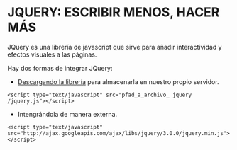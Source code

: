 # JQUERY: ESCRIBIR MENOS, HACER MÁS

JQuery es  una librería de javascript que sirve para añadir interactividad y efectos visuales a las páginas.

Hay dos formas de integrar JQuery:

* [Descargando la librería](https://jquery.com/download/) para almacenarla en nuestro propio servidor.

```
<script type="text/javascript" src="pfad_a_archivo_ jquery /jquery.js"></script>
```

* Intengrándola de manera externa.

```
<script type="text/javascript" src="http://ajax.googleapis.com/ajax/libs/jquery/3.0.0/jquery.min.js"></script>
```